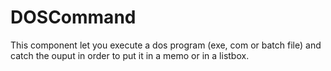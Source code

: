 # DOSCommand
This component let you execute a dos program (exe, com or batch file) and catch the ouput in order to put it in a memo or in a listbox.
